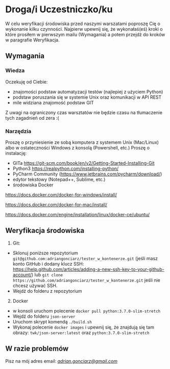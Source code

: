 # Droga/i Uczestniczko/ku
W celu weryfikacji środowiska przed naszymi warszatami poproszę Cię o wykonanie kilku czynności. Najpierw upewnij się, że wykonałaś(eś) kroki o które prosiłem w pierwszym mailu (Wymagania) a potem przejdź do kroków w paragrafie Weryfikacja.

## Wymagania
### Wiedza
Oczekuję od Ciebie:
- znajomości podstaw automatyzacji testów (najlepiej z użyciem Python)
- podstaw poruszania się w systemie Unix oraz komunikacji w API REST
- mile widziana znajomość podstaw GIT

Z uwagi na ograniczony czas warsztatów nie będzie czasu na tłumaczenie tych zagadnień od zera :(

### Narzędzia
Proszę o przyniesienie ze sobą komputera z systemem Unix (Mac/Linux) albo w ostateczności Windows z konsolą (Powershell, etc.)
Proszę o instalację:
- GITa https://git-scm.com/book/en/v2/Getting-Started-Installing-Git
- Python3 https://realpython.com/installing-python/
- PyCharm Community (https://www.jetbrains.com/pycharm/download/)
- edytor tekstowy (Notepad++, Sublime, etc.)
- środowiska Docker

https://docs.docker.com/docker-for-windows/install/

https://docs.docker.com/docker-for-mac/install/

https://docs.docker.com/engine/installation/linux/docker-ce/ubuntu/

## Weryfikacja środowiska
1. Git:
- Sklonuj poniższe repozytorium `git@github.com:adriangonciarz/tester_w_kontenerze.git` (jeśli masz konto GitHub i dodany klucz SSH: https://help.github.com/articles/adding-a-new-ssh-key-to-your-github-account/) lub `git clone https://github.com/adriangonciarz/tester_w_kontenerze.git` jeśli nie chcesz używać SSH.
- Wejdź do folderu z repozytorium
2. Docker
- w konsoli uruchom polecenie `docker pull python:3.7.0-slim-stretch`
- Wejdź do folderu `json-server`
- Uruchom skrypt komendą `./build.sh`
- Wykonaj polecenie `docker images` i upewnij się, że znajdują się tam obrazy: 
`twk/json-server:latest` oraz `python:3.7.0-slim-stretch`

## W razie problemów
Pisz na mój adres email: *adrian.gonciarz@gmail.com* 

